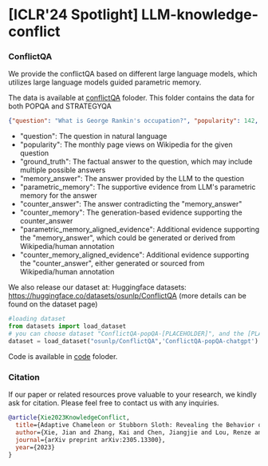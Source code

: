 # [ICLR'24 Spotlight] LLM-knowledge-conflict
### ConflictQA

We provide the conflictQA  based on different large language models, which utilizes large language models guided parametric memory.

The data is available at [conflictQA](conflictQA) foloder. This folder contains the data for both POPQA and STRATEGYQA

```json
{"question": "What is George Rankin's occupation?", "popularity": 142, "ground_truth": ["politician", "political leader", "political figure", "polit.", "pol"], "memory_answer": "George Rankin's occupation is a professional photographer.", "parametric_memory": "As a professional photographer, George Rankin...", "counter_answer": "George Rankin's occupation is political figure.", "counter_memory": "George Rankin has been actively involved in politics for over a decade...", "parametric_memory_aligned_evidence": "George Rankin has a website showcasing his photography portfolio...", "counter_memory_aligned_evidence": "George Rankin Major General George James Rankin..."}
```

- "question": The question in natural language
- "popularity": The monthly page views on Wikipedia for the given question
- "ground_truth": The factual answer to the question, which may include multiple possible answers
- "memory_answer": The answer provided by the LLM to the question
- "parametric_memory": The supportive evidence from LLM's parametric memory for the answer
- "counter_answer": The answer contradicting the "memory_answer"
- "counter_memory": The generation-based evidence supporting the counter_answer
- "parametric_memory_aligned_evidence": Additional evidence supporting the "memory_answer", which could be generated or derived from Wikipedia/human annotation
- "counter_memory_aligned_evidence": Additional evidence supporting the "counter_answer", either generated or sourced from Wikipedia/human annotation



We also release our dataset at: Huggingface datasets: https://huggingface.co/datasets/osunlp/ConflictQA (more details can be found on the dataset page)

```python
#loading dataset
from datasets import load_dataset
# you can choose dataset "ConflictQA-popQA-[PLACEHOLDER]", and the [PLACEHOLDER] is in ["chatgpt","gpt4","palm2","llama2-7b","llama2-70b","qwen7b","vicuna7b","vicuna33b"].
dataset = load_dataset("osunlp/ConflictQA",'ConflictQA-popQA-chatgpt')
```

Code is available in [code](code) foloder.

### Citation

If our paper or related resources prove valuable to your research, we kindly ask for citation. Please feel free to contact us with any inquiries.

```bib
@article{Xie2023KnowledgeConflict,
  title={Adaptive Chameleon or Stubborn Sloth: Revealing the Behavior of Large Language Models in Knowledge Conflicts},
  author={Xie, Jian and Zhang, Kai and Chen, Jiangjie and Lou, Renze and Su, Yu},
  journal={arXiv preprint arXiv:2305.13300},
  year={2023}
}
```

